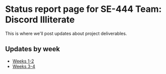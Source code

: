 # Status report page for SE-444 Team: Discord Illiterate

This is where we'll post updates about project deliverables.

## Updates by week

* [Weeks 1-2](statuses/weeks1-2)
* [Weeks 3-4](statuses/weeks3-4)
